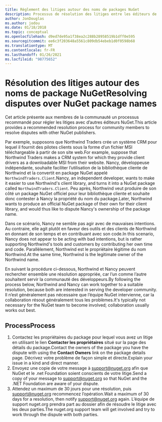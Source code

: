 ```yaml
---
title: Règlement des litiges autour des noms de packages NuGet
description: Processus de résolution des litiges entre les éditeurs de packages NuGet liés à la personnalisation, aux marques et autres situations de conflit.
author: JonDouglas
ms.author: jodou
ms.date: 01/18/2018
ms.topic: conceptual
ms.openlocfilehash: d9ed7de95a1f38ea2c288b28958519b1dff0e595
ms.sourcegitcommit: ee6c3f203648a5561c809db54ebeb1d0f0598b68
ms.translationtype: MT
ms.contentlocale: fr-FR
ms.lasthandoff: 01/26/2021
ms.locfileid: "98775652"
---
```

# <a name="resolving-disputes-over-nuget-package-names"></a><span data-ttu-id="41b01-103">Résolution des litiges autour des noms de package NuGet</span><span class="sxs-lookup"><span data-stu-id="41b01-103">Resolving disputes over NuGet package names</span></span>

<span data-ttu-id="41b01-104">Cet article présente aux membres de la communauté un processus recommandé pour régler les litiges avec d’autres éditeurs NuGet.</span><span class="sxs-lookup"><span data-stu-id="41b01-104">This article provides a recommended resolution process for community members to resolve disputes with other NuGet publishers.</span></span>

<span data-ttu-id="41b01-105">Par exemple, supposons que Northwind Traders crée un système CRM pour lequel il fournit des pilotes clients sous la forme d’un fichier MSI téléchargeable à partir de son site web.</span><span class="sxs-lookup"><span data-stu-id="41b01-105">For example, suppose that Northwind Traders makes a CRM system for which they provide client drivers as a downloadable MSI from their website.</span></span> <span data-ttu-id="41b01-106">Nancy, développeuse indépendante, souhaite faciliter l’utilisation de la bibliothèque cliente de Northwind et la convertit en package NuGet appelé `NorthwindTraders.Client`.</span><span class="sxs-lookup"><span data-stu-id="41b01-106">Nancy, an independent developer, wants to make it easier to use Northwind's client library, and turns it into a NuGet package called `NorthwindTraders.Client`.</span></span> <span data-ttu-id="41b01-107">Peu après, Northwind veut produire de son côté un package NuGet officiel pour leur bibliothèque cliente et souhaite donc contester à Nancy la propriété du nom du package.</span><span class="sxs-lookup"><span data-stu-id="41b01-107">Later, Northwind wants to produce an official NuGet package of their own for their client library, and would thus like to dispute Nancy's ownership of the package name.</span></span>

<span data-ttu-id="41b01-108">Dans ce scénario, Nancy ne semble pas agir avec de mauvaises intentions. Au contraire, elle agit plutôt en faveur des outils et des clients de Northwind en donnant de son temps et en contribuant avec son code.</span><span class="sxs-lookup"><span data-stu-id="41b01-108">In this scenario, Nancy does not appear to be acting with bad intentions, but is rather supporting Northwind's tools and customers by contributing her own time and code.</span></span> <span data-ttu-id="41b01-109">Parallèlement, Northwind est le propriétaire légitime du nom Northwind.</span><span class="sxs-lookup"><span data-stu-id="41b01-109">At the same time, Northwind is the legitimate owner of the Northwind name.</span></span>

<span data-ttu-id="41b01-110">En suivant la procédure ci-dessous, Northwind et Nancy peuvent rechercher ensemble une résolution appropriée, car l’un comme l’autre souhaitent servir la communauté des développeurs.</span><span class="sxs-lookup"><span data-stu-id="41b01-110">By following the process below, Northwind and Nancy can work together to a suitable resolution, because both are interested in serving the developer community.</span></span> <span data-ttu-id="41b01-111">Il n’est généralement pas nécessaire que l’équipe NuGet intervienne, car la collaboration résout généralement tous les problèmes.</span><span class="sxs-lookup"><span data-stu-id="41b01-111">It's typically not necessary for the NuGet team to become involved; collaboration usually works out best.</span></span>

## <a name="process"></a><span data-ttu-id="41b01-112">Process</span><span class="sxs-lookup"><span data-stu-id="41b01-112">Process</span></span>

1. <span data-ttu-id="41b01-113">Contactez les propriétaires du package pour lequel vous avez un litige en utilisant le lien **Contacter les propriétaires** situé sur la page des détails du package.</span><span class="sxs-lookup"><span data-stu-id="41b01-113">Contact the owners of the package you have the dispute with using the **Contact Owners** link on the package details page.</span></span> <span data-ttu-id="41b01-114">Décrivez votre problème de façon simple et directe.</span><span class="sxs-lookup"><span data-stu-id="41b01-114">Explain your issue in a kind and direct manner.</span></span>
2. <span data-ttu-id="41b01-115">Envoyez une copie de votre message à [support@nuget.org](mailto:support@nuget.org) afin que NuGet et le .net Foundation soient conscients de votre litige.</span><span class="sxs-lookup"><span data-stu-id="41b01-115">Send a copy of your message to [support@nuget.org](mailto:support@nuget.org) so that NuGet and the .NET Foundation are aware of your dispute.</span></span>
3. <span data-ttu-id="41b01-116">Attendez un maximum de 30 jours pour une résolution, puis [support@nuget.org](mailto:support@nuget.org) recommencez l’opération.</span><span class="sxs-lookup"><span data-stu-id="41b01-116">Wait a maximum of 30 days for a resolution, then notify [support@nuget.org](mailto:support@nuget.org) again.</span></span> <span data-ttu-id="41b01-117">L’équipe de support nuget.org prendra part au dossier afin de résoudre le litige avec les deux parties.</span><span class="sxs-lookup"><span data-stu-id="41b01-117">The nuget.org support team will get involved and try to work through the dispute with both parties.</span></span>
